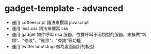 gadget-template - advanced
==========================

* 運用 coffeescript 語法來撰寫 javascript
* 運用 less css 語法來撰寫 css
* 運用 gadget 物件呼叫 dsa 服務，依據呼叫不同類型的服務，來操做"新增"、"修改"、"刪除"、"查詢"等功能
* 運用 twitter bootstrap 做為畫面設計的板型
